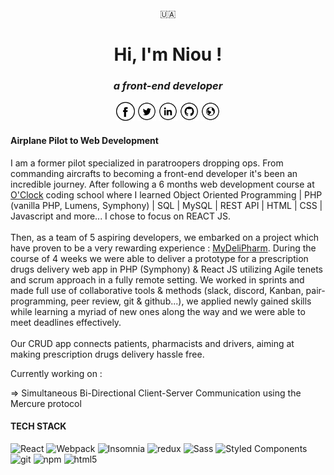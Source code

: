 <div align="center">
  🇺🇦 
<h1>Hi, I'm Niou !</h1>
  <h3><em>a front-end developer</em></h3>

<a href="https://www.facebook.com/niou.dereume/" target="_blank"><img src="https://raw.githubusercontent.com/niou-dereume/niou-dereume/master/fb.png" alt="Facebook" width="30"></a>
<a href="https://twitter.com/niou_pilot" target="_blank"><img src="https://raw.githubusercontent.com/niou-dereume/niou-dereume/master/tw.png" alt="Twitter" width="30"></a>
<a href="https://www.linkedin.com/in/niou-dereume/" target="_blank"><img src="https://raw.githubusercontent.com/niou-dereume/niou-dereume/master/in.png" alt="LinkedIn" width="30"></a>
<a href="https://github.com/niou-dereume" target="_blank"><img src="https://raw.githubusercontent.com/niou-dereume/niou-dereume/master/git.png" alt="GitHub" width="30"></a>
<a href="https://mydelipharm.eu/" target="_blank"><img src="https://raw.githubusercontent.com/niou-dereume/niou-dereume/master/www.png" alt="MyDeliPharm" width="30"></a>
  </div>

#### Airplane Pilot to Web Development 

I am a former pilot specialized in paratroopers dropping ops. From commanding aircrafts to becoming a front-end developer it's been an incredible journey.  After following a 6 months web development course at [O'Clock](https://oclock.io/formations/developpeur-web) coding school where I learned Object Oriented Programming | PHP (vanilla PHP, Lumens, Symphony) | SQL | MySQL | REST API | HTML | CSS | Javascript and more... I chose to focus on REACT JS. 
<br><br>
Then, as a team of 5 aspiring developers, we embarked on a project which have proven to be a very rewarding experience : [MyDeliPharm](https://mydelipharm.eu/).
During the course of 4 weeks we were able to deliver a prototype for a prescription drugs delivery web app in PHP (Symphony) & React JS utilizing Agile tenets and scrum approach in a fully remote setting. We worked in sprints and made full use of collaborative tools & methods (slack, discord, Kanban, pair-programming, peer review, git & github...), we applied newly gained skills while learning a myriad of new ones along the way and we were able to meet deadlines effectively. 
<br><br>
Our CRUD app connects patients, pharmacists and drivers, aiming at making prescription drugs delivery hassle free. 

Currently working on : 

=> Simultaneous Bi-Directional Client-Server Communication using the Mercure protocol

#### TECH STACK

<div>
  <img alt="React" src="https://img.shields.io/badge/-React-45b8d8?style=flat-square&logo=react&logoColor=white" />
  <img alt="Webpack" src="https://img.shields.io/badge/-Webpack-8DD6F9?style=flat-square&logo=webpack&logoColor=white" /> 
  <img alt="Insomnia" src="https://img.shields.io/badge/-Insomnia-5849BE?style=flat-square&logo=insomnia&logoColor=white" />
  <img alt="redux" src="https://img.shields.io/badge/-Redux-764ABC?style=flat-square&logo=redux&logoColor=white" />
  <img alt="Sass" src="https://img.shields.io/badge/-Sass-CC6699?style=flat-square&logo=sass&logoColor=white" />
  <img alt="Styled Components" src="https://img.shields.io/badge/-Styled_Components-db7092?style=flat-square&logo=styled-components&logoColor=white" />
  <img alt="git" src="https://img.shields.io/badge/-Git-F05032?style=flat-square&logo=git&logoColor=white" />
  <img alt="npm" src="https://img.shields.io/badge/-NPM-CB3837?style=flat-square&logo=npm&logoColor=white" />
  <img alt="html5" src="https://img.shields.io/badge/-HTML5-E34F26?style=flat-square&logo=html5&logoColor=white" />
</div>


